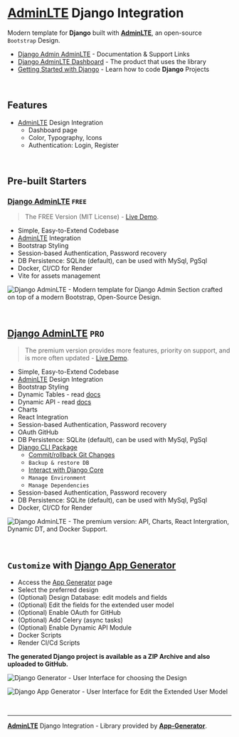 # [AdminLTE](https://app-generator.dev/product/adminlte/) Django Integration

Modern template for **Django** built with **[AdminLTE](https://app-generator.dev/product/adminlte/)**, an open-source `Bootstrap` Design.

- [Django Admin AdminLTE](https://app-generator.dev/docs/products/django-libs/theme-adminlte.html) - Documentation & Support Links
- [Django AdminLTE Dashboard](https://app-generator.dev/product/adminlte/django/) - The product that uses the library
- [Getting Started with Django](https://app-generator.dev/docs/technologies/django/index.html) - Learn how to code **Django** Projects

<br />

## **Features**

- [AdminLTE](https://app-generator.dev/product/adminlte/) Design Integration
  - Dashboard page
  - Color, Typography, Icons 
  - Authentication: Login, Register
  
<br />

## Pre-built Starters

### [Django AdminLTE](https://app-generator.dev/product/adminlte/django/) `FREE`

> The FREE Version (MIT License) - [Live Demo](https://adminlte-django.appseed-srv1.com/).

- Simple, Easy-to-Extend Codebase
- [AdminLTE](https://app-generator.dev/product/adminlte/) Integration 
- Bootstrap Styling 
- Session-based Authentication, Password recovery
- DB Persistence: SQLite (default), can be used with MySql, PgSql
- Docker, CI/CD for Render
- Vite for assets management 

![Django AdminLTE - Modern template for Django Admin Section crafted on top of a modern Bootstrap, Open-Source Design.](https://user-images.githubusercontent.com/51070104/168842202-9b80a957-a375-4e6d-8247-2cc459267a86.png)

<br />

## [Django AdminLTE](https://app-generator.dev/product/adminlte-pro/django/) `PRO`

> The premium version provides more features, priority on support, and is more often updated - [Live Demo](https://django-datta-pro.onrender.com/).

- Simple, Easy-to-Extend Codebase
- [AdminLTE](https://app-generator.dev/product/adminlte/) Design Integration 
- Bootstrap Styling 
- Dynamic Tables - read [docs](https://app-generator.dev/docs/developer-tools/dynamic-datatables.html)
- Dynamic API - read [docs](https://app-generator.dev/docs/developer-tools/dynamic-api.html)
- Charts
- React Integration 
- Session-based Authentication, Password recovery
- OAuth GitHub
- DB Persistence: SQLite (default), can be used with MySql, PgSql
- [Django CLI Package](https://app-generator.dev/docs/developer-tools/django-cli/index.html)
    - [Commit/rollback Git Changes](https://app-generator.dev/docs/developer-tools/django-cli/git-interface.html)
    - `Backup & restore DB`
    - [Interact with Django Core](https://app-generator.dev/docs/developer-tools/django-cli/query-django.html)
    - `Manage Environment`
    - `Manage Dependencies`
- Session-based Authentication, Password recovery
- DB Persistence: SQLite (default), can be used with MySql, PgSql
- Docker, CI/CD for Render

![Django AdminLTE - The premium version: API, Charts, React Intergration, Dynamic DT, and Docker Support.](https://github.com/user-attachments/assets/892dd62b-2127-4a8c-ba44-932999fdddbc)

<br />

## `Customize` with [Django App Generator](https://app-generator.dev/tools/django-generator/)

- Access the [App Generator](https://app-generator.dev/tools/django-generator/) page
- Select the preferred design
- (Optional) Design Database: edit models and fields
- (Optional) Edit the fields for the extended user model
- (Optional) Enable OAuth for GitHub
- (Optional) Add Celery (async tasks)
- (Optional) Enable Dynamic API Module
- Docker Scripts
- Render CI/Cd Scripts

**The generated Django project is available as a ZIP Archive and also uploaded to GitHub.**

![Django Generator - User Interface for choosing the Design](https://github.com/user-attachments/assets/b989c434-1c53-49ff-8dda-b46dbfc142ac) 

![Django App Generator - User Interface for Edit the Extended User Model](https://github.com/user-attachments/assets/f1a5fb68-a5ba-49c9-a3ae-91716de09912) 

<br />

---
**[AdminLTE](https://app-generator.dev/product/adminlte/)** Django Integration - Library provided by **[App-Generator](https://app-generator.dev)**.
